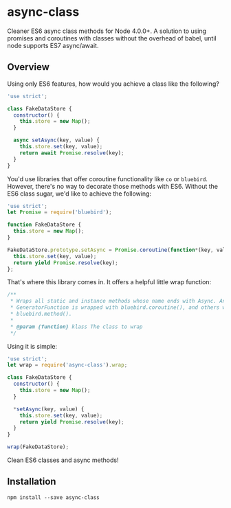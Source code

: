 # async-class

Cleaner ES6 async class methods for Node 4.0.0+. A solution to using promises
and coroutines with classes without the overhead of babel, until node supports
ES7 async/await.

## Overview

Using only ES6 features, how would you achieve a class like the following?

``` javascript
'use strict';

class FakeDataStore {
  constructor() {
    this.store = new Map();
  }

  async setAsync(key, value) {
    this.store.set(key, value);
    return await Promise.resolve(key);
  }
}
```

You'd use libraries that offer coroutine functionality like `co` or `bluebird`.
However, there's no way to decorate those methods with ES6. Without the ES6
class sugar, we'd like to achieve the following:

``` javascript
'use strict';
let Promise = require('bluebird');

function FakeDataStore {
  this.store = new Map();
}

FakeDataStore.prototype.setAsync = Promise.coroutine(function*(key, value) {
  this.store.set(key, value);
  return yield Promise.resolve(key);
};
```

That's where this library comes in. It offers a helpful little wrap function:

``` javascript
/**
 * Wraps all static and instance methods whose name ends with Async. Any
 * GeneratorFunction is wrapped with bluebird.coroutine(), and others with
 * bluebird.method().
 *
 * @param {function} klass The class to wrap
 */
```

Using it is simple:

``` javascript
'use strict';
let wrap = require('async-class').wrap;

class FakeDataStore {
  constructor() {
    this.store = new Map();
  }

  *setAsync(key, value) {
    this.store.set(key, value);
    return yield Promise.resolve(key);
  }
}

wrap(FakeDataStore);
```

Clean ES6 classes and async methods!

## Installation

```
npm install --save async-class
```
